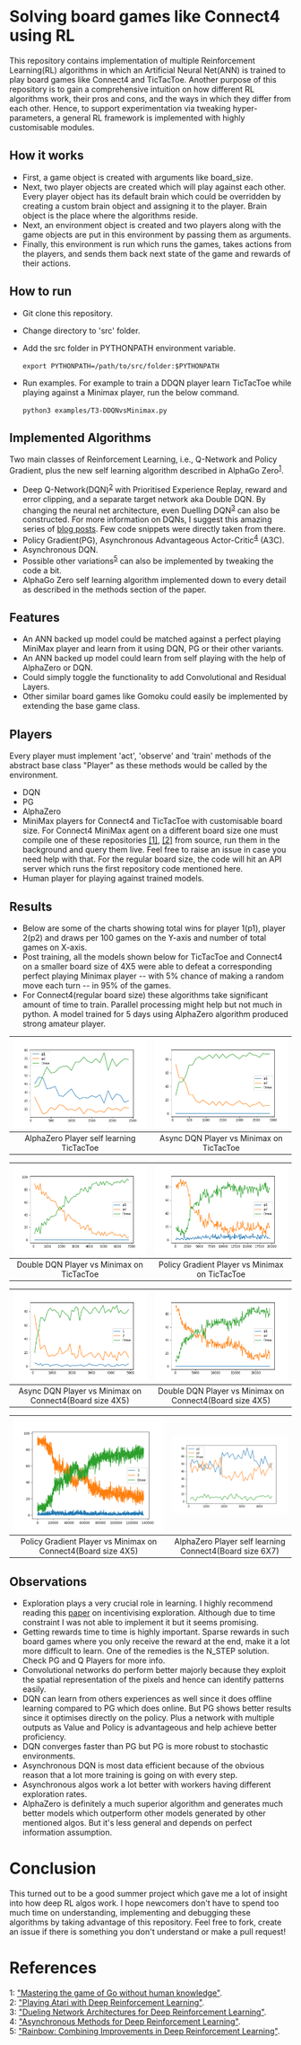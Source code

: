 # Solving board games like Connect4 using RL
This repository contains implementation of multiple Reinforcement Learning(RL) algorithms in which an Artificial Neural Net(ANN) is trained to play board games like Connect4 and TicTacToe. Another purpose of this repository is to gain a comprehensive intuition on how different RL algorithms work, their pros and cons, and the ways in which they differ from each other. Hence, to support experimentation via tweaking hyper-parameters, a general RL framework is implemented with highly customisable modules.

## How it works
- First, a game object is created with arguments like board_size.
- Next, two player objects are created which will play against each other. Every player object has its default brain which could be overridden by creating a custom brain object and assigning it to the player. Brain object is the place where the algorithms reside.
- Next, an environment object is created and two players along with the game objects are put in this environment by passing them as arguments.
- Finally, this environment is run which runs the games, takes actions from the players, and sends them back next state of the game and rewards of their actions.

## How to run
- Git clone this repository.
- Change directory to 'src' folder.
- Add the src folder in PYTHONPATH environment variable.

  `export PYTHONPATH=/path/to/src/folder:$PYTHONPATH`
- Run examples. For example to train a DDQN player learn TicTacToe while playing against a Minimax player, run the below command.

  `python3 examples/T3-DDQNvsMinimax.py`

## Implemented Algorithms
Two main classes of Reinforcement Learning, i.e., Q-Network and Policy Gradient, plus the new self learning algorithm described in AlphaGo Zero<sup>[1](#fn1)</sup>.
- Deep Q-Network(DQN)<sup>[2](#fn2)</sup> with Prioritised Experience Replay, reward and error clipping, and a separate target network aka Double DQN. By changing the neural net architecture, even Duelling DQN<sup>[3](#fn3)</sup> can also be constructed. For more information on DQNs, I suggest this amazing series of [blog posts](https://jaromiru.com/). Few code snippets were directly taken from there.
- Policy Gradient(PG), Asynchronous Advantageous Actor-Critic<sup>[4](#fn4)</sup> (A3C).
- Asynchronous DQN.
- Possible other variations<sup>[5](#fn5)</sup> can also be implemented by tweaking the code a bit.
- AlphaGo Zero self learning algorithm implemented down to every detail as described in the methods section of the paper.

## Features
- An ANN backed up model could be matched against a perfect playing MiniMax player and learn from it using DQN, PG or their other variants.
- An ANN backed up model could learn from self playing with the help of AlphaZero or DQN.
- Could simply toggle the functionality to add Convolutional and Residual Layers.
- Other similar board games like Gomoku could easily be implemented by extending the base game class.

## Players
Every player must implement 'act', 'observe' and 'train' methods of the abstract base class "Player" as these methods would be called by the environment.
- DQN
- PG
- AlphaZero
- MiniMax players for Connect4 and TicTacToe with customisable board size. For Connect4 MiniMax agent on a different board size one must compile one of these repositories [[1]](https://github.com/kirarpit/connect4-minimax), [[2]](https://github.com/MarkusThill/Connect-Four) from source, run them in the background and query them live. Feel free to raise an issue in case you need help with that. For the regular board size, the code will hit an API server which runs the first  repository code mentioned here.
- Human player for playing against trained models.

## Results
- Below are some of the charts showing total wins for player 1(p1), player 2(p2) and draws per 100 games on the Y-axis and number of total games on X-axis.
- Post training, all the models shown below for TicTacToe and Connect4 on a smaller board size of 4X5 were able to defeat a corresponding perfect playing Minimax player -- with 5% chance of making a random move each turn -- in 95% of the games.
- For Connect4(regular board size) these algorithms take significant amount of time to train. Parallel processing might help but not much in python. A model trained for 5 days using AlphaZero algorithm produced strong amateur player.

| ![AlphaZero Player self learning TicTacToe](images/t3-Zero.png)  | ![Async DQN Player vs Minimax on TicTacToe](images/t3-ADQN.png) |
|:---:|:---:|
| AlphaZero Player self learning TicTacToe | Async DQN Player vs Minimax on TicTacToe |

| ![Double DQN Player vs Minimax on TicTacToe](images/t3-DDQN.png)  | ![Policy Gradient Player vs Minimax on TicTacToe](images/t3-PG.png) |
|:---:|:---:|
| Double DQN Player vs Minimax on TicTacToe | Policy Gradient Player vs Minimax on TicTacToe |

| ![Async DQN Player vs Minimax on Connect4(Board size 4X5)](images/C4-4X5-ADQN.png)  | ![Double DQN Player vs Minimax on Connect4(Board size 4X5)](images/C4-4X5-DDQN.png) |
|:---:|:---:|
| Async DQN Player vs Minimax on Connect4(Board size 4X5) | Double DQN Player vs Minimax on Connect4(Board size 4X5) |

| ![Policy Gradient Player vs Minimax on Connect4(Board size 4X5)](images/C4-4X5-PG.png) | ![AlphaZero Player self learning Connect4(Board size 6X7)](images/C4-6X7-Zero.png) |
|:---:|:---:|
| Policy Gradient Player vs Minimax on Connect4(Board size 4X5) | AlphaZero Player self learning Connect4(Board size 6X7) |

## Observations
- Exploration plays a very crucial role in learning. I highly recommend reading this [paper](https://arxiv.org/abs/1507.00814) on incentivising exploration. Although due to time constraint I was not able to implement it but it seems promising.
- Getting rewards time to time is highly important. Sparse rewards in such board games where you only receive the reward at the end, make it a lot more difficult to learn. One of the remedies is the N_STEP solution. Check PG and Q Players for more info.
- Convolutional networks do perform better majorly because they exploit the spatial representation of the pixels and hence can identify patterns easily.
- DQN can learn from others experiences as well since it does offline learning compared to PG which does online. But PG shows better results since it optimises directly on the policy. Plus a network with multiple outputs as Value and Policy is advantageous and help achieve better proficiency.
- DQN converges faster than PG but PG is more robust to stochastic environments.
- Asynchronous DQN is most data efficient because of the obvious reason that a lot more training is going on with every step.
- Asynchronous algos work a lot better with workers having different exploration rates.
- AlphaZero is definitely a much superior algorithm and generates much better models which outperform other models generated by other mentioned algos. But it's less general and depends on perfect information assumption.

# Conclusion
This turned out to be a good summer project which gave me a lot of insight into how deep RL algos work. I hope newcomers don't have to spend too much time on understanding, implementing and debugging these algorithms by taking advantage of this repository. Feel free to fork, create an issue if there is something you don't understand or make a pull request!

# References
<a name="fn1">1</a>: ["Mastering the game of Go without human knowledge"](https://www.nature.com/articles/nature24270).  
<a name="fn2">2</a>: ["Playing Atari with Deep Reinforcement Learning"](https://arxiv.org/abs/1312.5602).  
<a name="fn3">3</a>: ["Dueling Network Architectures for Deep Reinforcement Learning"](https://arxiv.org/abs/1511.06581).  
<a name="fn4">4</a>: ["Asynchronous Methods for Deep Reinforcement Learning"](https://arxiv.org/abs/1602.01783).  
<a name="fn5">5</a>: ["Rainbow: Combining Improvements in Deep Reinforcement Learning"](https://arxiv.org/abs/1710.02298).
